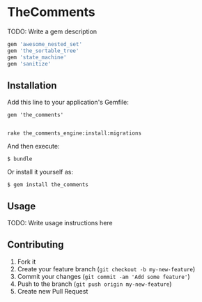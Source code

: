 # TheComments

TODO: Write a gem description

```ruby
gem 'awesome_nested_set'
gem 'the_sortable_tree'
gem 'state_machine'
gem 'sanitize'
```





## Installation

Add this line to your application's Gemfile:

    gem 'the_comments'


    rake the_comments_engine:install:migrations

    
And then execute:

    $ bundle

Or install it yourself as:

    $ gem install the_comments

## Usage

TODO: Write usage instructions here

## Contributing

1. Fork it
2. Create your feature branch (`git checkout -b my-new-feature`)
3. Commit your changes (`git commit -am 'Add some feature'`)
4. Push to the branch (`git push origin my-new-feature`)
5. Create new Pull Request

